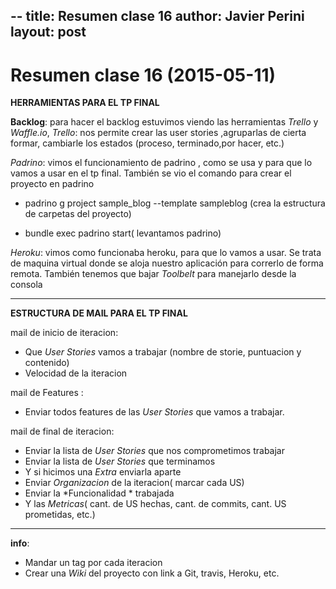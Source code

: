 --
title: Resumen clase 16
author: Javier Perini
layout: post
---
Resumen clase 16 (2015-05-11)
=============================

**HERRAMIENTAS PARA EL TP FINAL**

**Backlog**: para hacer el backlog estuvimos viendo las herramientas  *Trello* y *Waffle.io*,
*Trello*: nos permite crear las user stories ,agruparlas de cierta formar, cambiarle los estados (proceso, terminado,por hacer, etc.)

*Padrino*: vimos el funcionamiento de padrino , como se usa y para que lo vamos a usar en el tp final. También se vio el comando para crear el proyecto en padrino

 - padrino g project sample_blog  --template sampleblog (crea la estructura de carpetas del proyecto)
 
 - bundle exec padrino start( levantamos padrino)
 
*Heroku*: vimos como funcionaba heroku, para que lo vamos a usar. Se trata de maquina virtual donde se aloja nuestro aplicación para correrlo de forma remota. También tenemos que bajar *Toolbelt* para manejarlo desde la consola

----------
**ESTRUCTURA DE MAIL PARA EL TP FINAL**

mail de inicio de iteracion: 

 - Que *User Stories* vamos a trabajar (nombre de storie, puntuacion y contenido)
 - Velocidad de la iteracion
 
mail de Features :
 
- Enviar todos features de las *User Stories* que vamos a trabajar.

mail de final de iteracion:

 - Enviar la lista de *User Stories* que nos comprometimos trabajar
 - Enviar la lista de *User Stories*  que terminamos
 - Y si hicimos una *Extra* enviarla aparte
 - Enviar *Organizacion* de la iteracion( marcar cada US)
 - Enviar la *Funcionalidad * trabajada
 - Y las *Metricas*( cant. de US hechas, cant. de commits, cant. US prometidas, etc.)


----------


**info**: 

 - Mandar un tag por cada iteracion
 - Crear una *Wiki* del proyecto con link a Git, travis, Heroku, etc.
 
 

 
